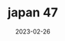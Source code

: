 ---
weight: 47
images: 
- /images/Japan/DSCF9121.jpg
title: japan 47
date: 2023-02-26
tags:
- japan
---
